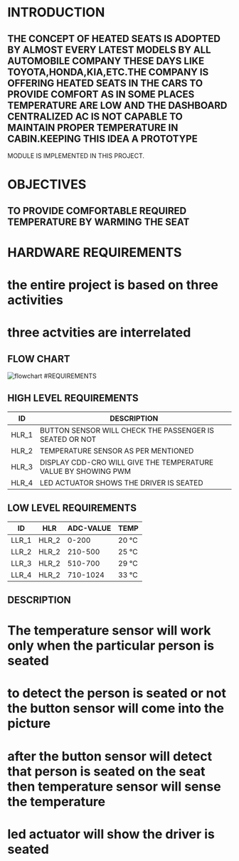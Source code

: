 # INTRODUCTION
## THE CONCEPT OF HEATED SEATS IS ADOPTED BY ALMOST EVERY LATEST MODELS BY ALL AUTOMOBILE COMPANY THESE DAYS LIKE TOYOTA,HONDA,KIA,ETC.THE COMPANY IS OFFERING HEATED SEATS IN THE CARS TO PROVIDE COMFORT AS IN SOME PLACES TEMPERATURE ARE LOW AND THE DASHBOARD CENTRALIZED AC IS NOT CAPABLE TO MAINTAIN PROPER TEMPERATURE IN CABIN.KEEPING THIS IDEA A PROTOTYPE
MODULE IS IMPLEMENTED IN THIS PROJECT.
# OBJECTIVES
## TO PROVIDE COMFORTABLE REQUIRED TEMPERATURE BY WARMING THE SEAT
# HARDWARE REQUIREMENTS
## 
# the entire project is based on three activities 
# three actvities are interrelated 
## FLOW CHART
![flowchart](https://user-images.githubusercontent.com/89764663/133644702-ec93c991-544b-42fb-aa90-78d568901f06.jpg)
#REQUIREMENTS
## HIGH LEVEL REQUIREMENTS
|ID |DESCRIPTION
|-- |-- |
|HLR_1 |BUTTON SENSOR WILL CHECK THE PASSENGER IS SEATED OR NOT
|HLR_2 |TEMPERATURE SENSOR AS PER MENTIONED
|HLR_3 |DISPLAY CDD-CRO WILL GIVE THE TEMPERATURE VALUE BY SHOWING PWM
|HLR_4 |LED ACTUATOR SHOWS THE DRIVER IS SEATED
## LOW LEVEL REQUIREMENTS
|ID |HLR |ADC-VALUE |TEMP
|-- |-- |-- |-- |
|LLR_1 |HLR_2 |0-200 |20 °C
|LLR_2 |HLR_2 |210-500 |25 °C
|LLR_3 |HLR_2 |510-700 |29 °C
|LLR_4 |HLR_2 |710-1024 |33 °C
## DESCRIPTION
# The temperature sensor will work only when the particular person is seated 
# to detect the person is seated or not the button sensor will come into the picture
# after the button sensor will detect that person is seated on the seat then temperature sensor will sense the temperature 
# led actuator will show the driver is seated

